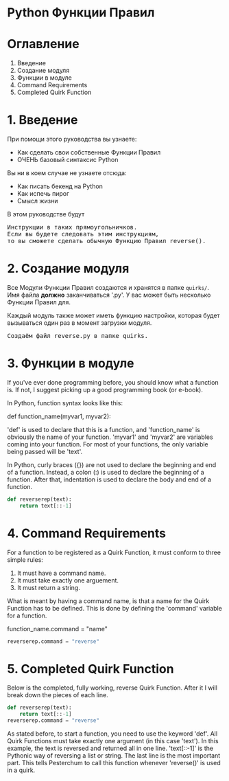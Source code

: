 # Python Функции Правил

# Оглавление
1. Введение
2. Создание модуля
3. Функции в модуле
4. Command Requirements
5. Completed Quirk Function
# 1. Введение
При помощи этого руководства вы узнаете:

* Как сделать свои собственные Функции Правил
* ОЧЕНЬ базовый синтаксис Python

Вы ни в коем случае не узнаете отсюда:

* Как писать бекенд на Python
* Как испечь пирог
* Смысл жизни

В этом руководстве будут
<pre>
Инструкции в таких прямоугольничков.
Если вы будете следовать этим инструкциям,
то вы сможете сделать обычную Функцию Правил reverse().
</pre>

# 2. Создание модуля
Все Модули Функции Правил создаются и хранятся в папке ```quirks/```. Имя файла <b>должно</b> заканчиваться '.py'.
У вас может быть несколько Функции Правил для.

Каждый модуль также может иметь функцию настройки, которая будет вызываться один раз в момент загрузки модуля.

<pre>
Создаём файл reverse.py в папке quirks.
</pre>

# 3. Функции в модуле
If you've ever done programming before, you should know what a function is. If not, I suggest picking up a good programming book (or e-book).

In Python, function syntax looks like this:

def function_name(myvar1, myvar2):

'def' is used to declare that this is a function, and 'function_name' is obviously the name of your function.
'myvar1' and 'myvar2' are variables coming into your function. For most of your functions, the only variable being passed will be 'text'.

In Python, curly braces ({}) are not used to declare the beginning and end of a function. Instead, a colon (:) is used to declare the beginning of a function. After that, indentation is used to declare the body and end of a function.

```python
def reverserep(text):
    return text[::-1]
```

# 4. Command Requirements
For a function to be registered as a Quirk Function, it must conform to three simple rules:

1.  It must have a command name.
2.  It must take exactly one arguement.
3.  It must return a string.

What is meant by having a command name, is that a name for the Quirk Function has to be defined. This is done by defining the 'command' variable for a function.

function_name.command = "name"

```python
reverserep.command = "reverse"
```

# 5. Completed Quirk Function
Below is the completed, fully working, reverse Quirk Function. After it I will break down the pieces of each line.

```python
def reverserep(text):
    return text[::-1]
reverserep.command = "reverse"
```

As stated before, to start a function, you need to use the keyword 'def'. All Quirk Functions must take exactly one argument (in this case 'text').
In this example, the text is reversed and returned all in one line. 'text[::-1]' is the Pythonic way of reversing a list or string.
The last line is the most important part. This tells Pesterchum to call this function whenever 'reverse()' is used in a quirk.
